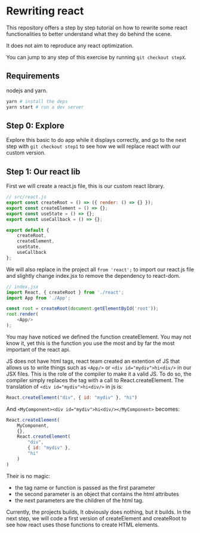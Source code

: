 # Rewriting react

This repository offers a step by step tutorial on how to rewrite some react functionalities to better understand what they do behind the scene.

It does not aim to reproduce any react optimization.

You can jump to any step of this exercise by running `git checkout stepX`.

## Requirements

nodejs and yarn.

```sh
yarn # install the deps
yarn start # run a dev server
```

## Step 0: Explore

Explore this basic to do app while it displays correctly, and go to the next step with `git checkout step1` to see how we will replace react with our custom version.

## Step 1: Our react lib

First we will create a react.js file, this is our custom react library.

```js
// src/react.js
export const createRoot = () => ({ render: () => {} });
export const createElement = () => {};
export const useState = () => {};
export const useCallback = () => {};

export default {
    createRoot,
    createElement,
    useState,
    useCallback
};
```

We will also replace in the project all `from 'react';` to import our react.js file and slightly change index.jsx to remove the dependency to react-dom.

```js
// index.jsx
import React, { createRoot } from './react';
import App from './App';

const root = createRoot(document.getElementById('root'));
root.render(
    <App/>
);
```

You may have noticed we defined the function createElement. You may not know it, yet this is the function you use the most and by far the most important of the react api.

JS does not have html tags, react team created an extention of JS that allows us to write things such as `<App/>` or `<div id="mydiv">hi<div/>` in our JSX files. This is the role of the compiler to make it a valid JS. To do so, the compiler simply replaces the tag with a call to React.createElement. The translation of `<div id="mydiv">hi<div/>` in js is:

```js
React.createElement("div", { id: "mydiv" }, "hi")
```

And `<MyComponent><div id="mydiv">hi<div/></MyComponent>` becomes:

```js
React.createElement(
    MyComponent,
    {},
    React.createElement(
        "div",
        { id: "mydiv" },
        "hi"
    )
)
```

Their is no magic:

 - the tag name or function is passed as the first parameter
 - the second parameter is an object that contains the html attributes
 - the next parameters are the children of the html tag.

Currently, the projects builds, It obviously does nothing, but it builds.
In the next step, we will code a first version of createElement and createRoot to see how react uses those functions to create HTML elements.
